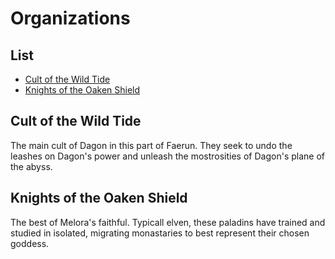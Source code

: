 # Organizations

## List
* [Cult of the Wild Tide](#cult-of-the-wild-tide)
* [Knights of the Oaken Shield](#knights-of-the-oaken-shield)

## Cult of the Wild Tide

The main cult of Dagon in this part of Faerun. They seek to undo the leashes on Dagon's power and unleash the mostrosities of Dagon's plane of the abyss.

## Knights of the Oaken Shield

The best of Melora's faithful. Typicall elven, these paladins have trained and studied in isolated, migrating monastaries to best represent their chosen goddess.